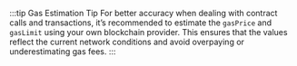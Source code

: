 :::tip Gas Estimation Tip
For better accuracy when dealing with contract calls and transactions, it’s recommended to estimate the `gasPrice` and `gasLimit` using your own blockchain provider. This ensures that the values reflect the current network conditions and avoid overpaying or underestimating gas fees.
:::
